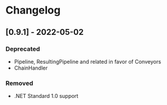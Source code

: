 # Changelog

## [0.9.1] - 2022-05-02

### Deprecated

- Pipeline, ResultingPipeline and related in favor of Conveyors
- ChainHandler

### Removed

- .NET Standard 1.0 support
